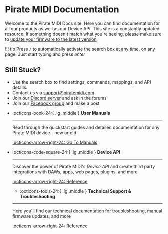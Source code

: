 # Pirate MIDI Documentation

Welcome to the Pirate MIDI Docs site. Here you can find documentation for all our products as well as our Device API. This site is a constantly updated resource. If something doesn't match what you're seeing, please make sure to [update your firmware to the latest version](https://update.piratemidi.com)

!!! tip
    Press `/` to automatically activate the search box at any time, on any page. Just start typing and press _enter_

## Still Stuck?
- Use the search box to find settings, commands, mappings, and API details.
- Contact us via [support@piratemidi.com](mailto:support@piratemidi.com)
- Join our [Discord server](https://discord.gg/x722K7ksA6) and ask in the forums
- Join our [Facebook group](https://facebook.com/groups/pirate.midi.users) and make a post

<div class="grid cards" markdown>

-   :octicons-book-24:{ .lg .middle } __User Manuals__

    ---

    Read through the quickstart guides and detailed documentation
    for any Pirate MIDI device - new or old

    [:octicons-arrow-right-24: Go To Manuals](/manuals)

-   :octicons-code-square-24:{ .lg .middle } __Device API__

    ---

    Discover the power of Pirate MIDI's _Device API_ and create third party integrations with DAWs, apps, web pages, plugins, and more

    [:octicons-arrow-right-24: Reference](/device-api)

    -   :octicons-tools-24:{ .lg .middle } __Technical Support & Troubleshooting__

    ---

    Here you'll find our technical documentation for troubleshooting, manual firmware updates, and more

    [:octicons-arrow-right-24: Reference](/support)

</div>

